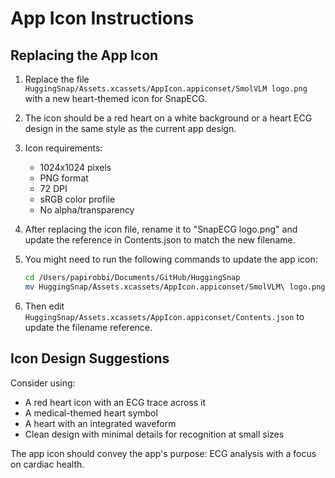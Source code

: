 # App Icon Instructions

## Replacing the App Icon

1. Replace the file `HuggingSnap/Assets.xcassets/AppIcon.appiconset/SmolVLM logo.png` with a new heart-themed icon for SnapECG.

2. The icon should be a red heart on a white background or a heart ECG design in the same style as the current app design.

3. Icon requirements:
   - 1024x1024 pixels
   - PNG format
   - 72 DPI
   - sRGB color profile
   - No alpha/transparency

4. After replacing the icon file, rename it to "SnapECG logo.png" and update the reference in Contents.json to match the new filename.

5. You might need to run the following commands to update the app icon:
   ```bash
   cd /Users/papirobbi/Documents/GitHub/HuggingSnap
   mv HuggingSnap/Assets.xcassets/AppIcon.appiconset/SmolVLM\ logo.png HuggingSnap/Assets.xcassets/AppIcon.appiconset/SnapECG\ logo.png
   ```

6. Then edit `HuggingSnap/Assets.xcassets/AppIcon.appiconset/Contents.json` to update the filename reference.

## Icon Design Suggestions

Consider using:
- A red heart icon with an ECG trace across it
- A medical-themed heart symbol 
- A heart with an integrated waveform
- Clean design with minimal details for recognition at small sizes

The app icon should convey the app's purpose: ECG analysis with a focus on cardiac health.